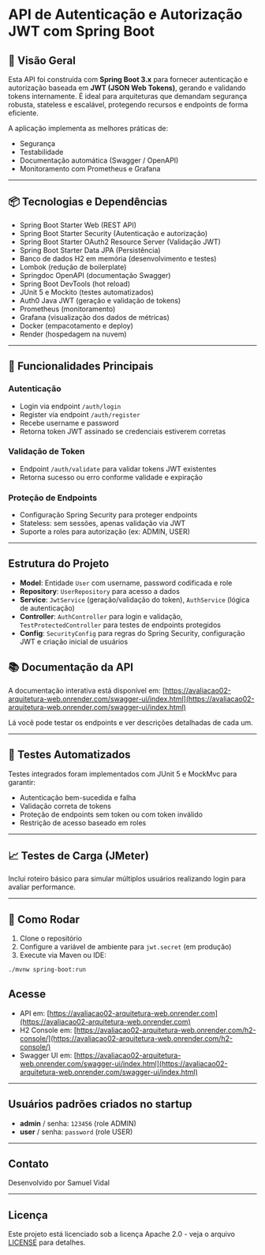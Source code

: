 # API de Autenticação e Autorização JWT com Spring Boot

## 🚀 Visão Geral

Esta API foi construída com **Spring Boot 3.x** para fornecer autenticação e autorização baseada em **JWT (JSON Web Tokens)**, gerando e validando tokens internamente. É ideal para arquiteturas que demandam segurança robusta, stateless e escalável, protegendo recursos e endpoints de forma eficiente.

A aplicação implementa as melhores práticas de:

- Segurança  
- Testabilidade  
- Documentação automática (Swagger / OpenAPI)  
- Monitoramento com Prometheus e Grafana  

---

## 📦 Tecnologias e Dependências

- Spring Boot Starter Web (REST API)  
- Spring Boot Starter Security (Autenticação e autorização)  
- Spring Boot Starter OAuth2 Resource Server (Validação JWT)  
- Spring Boot Starter Data JPA (Persistência)  
- Banco de dados H2 em memória (desenvolvimento e testes)  
- Lombok (redução de boilerplate)  
- Springdoc OpenAPI (documentação Swagger)  
- Spring Boot DevTools (hot reload)  
- JUnit 5 e Mockito (testes automatizados)  
- Auth0 Java JWT (geração e validação de tokens)  
- Prometheus (monitoramento)  
- Grafana (visualização dos dados de métricas)  
- Docker (empacotamento e deploy)  
- Render (hospedagem na nuvem)  

---

## 🔑 Funcionalidades Principais

### Autenticação

- Login via endpoint `/auth/login`
- Register via endpoint `/auth/register`
- Recebe username e password  
- Retorna token JWT assinado se credenciais estiverem corretas  

### Validação de Token

- Endpoint `/auth/validate` para validar tokens JWT existentes  
- Retorna sucesso ou erro conforme validade e expiração  

### Proteção de Endpoints

- Configuração Spring Security para proteger endpoints  
- Stateless: sem sessões, apenas validação via JWT  
- Suporte a roles para autorização (ex: ADMIN, USER)  

---

## Estrutura do Projeto

- **Model**: Entidade `User` com username, password codificada e role  
- **Repository**: `UserRepository` para acesso a dados  
- **Service**: `JwtService` (geração/validação do token), `AuthService` (lógica de autenticação)  
- **Controller**: `AuthController` para login e validação, `TestProtectedController` para testes de endpoints protegidos  
- **Config**: `SecurityConfig` para regras do Spring Security, configuração JWT e criação inicial de usuários  

## 📚 Documentação da API

A documentação interativa está disponível em:
[https://avaliacao02-arquitetura-web.onrender.com/swagger-ui/index.html](https://avaliacao02-arquitetura-web.onrender.com/swagger-ui/index.html)

Lá você pode testar os endpoints e ver descrições detalhadas de cada um.

---

## 🧪 Testes Automatizados

Testes integrados foram implementados com JUnit 5 e MockMvc para garantir:

- Autenticação bem-sucedida e falha  
- Validação correta de tokens  
- Proteção de endpoints sem token ou com token inválido  
- Restrição de acesso baseado em roles  

---

## 📈 Testes de Carga (JMeter)

Inclui roteiro básico para simular múltiplos usuários realizando login para avaliar performance.

---

## 🔧 Como Rodar

1. Clone o repositório  
2. Configure a variável de ambiente para `jwt.secret` (em produção)  
3. Execute via Maven ou IDE:  

```bash
./mvnw spring-boot:run
```

## Acesse

- API em: [https://avaliacao02-arquitetura-web.onrender.com](https://avaliacao02-arquitetura-web.onrender.com)
- H2 Console em: [https://avaliacao02-arquitetura-web.onrender.com/h2-console/](https://avaliacao02-arquitetura-web.onrender.com/h2-console/)
- Swagger UI em: [https://avaliacao02-arquitetura-web.onrender.com/swagger-ui/index.html](https://avaliacao02-arquitetura-web.onrender.com/swagger-ui/index.html)
---

## Usuários padrões criados no startup

- **admin** / senha: `123456` (role ADMIN)  
- **user** / senha: `password` (role USER)  

---

## Contato

Desenvolvido por Samuel Vidal

---

## Licença

Este projeto está licenciado sob a licença Apache 2.0 - veja o arquivo [LICENSE](LICENSE) para detalhes.
